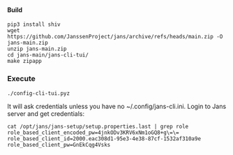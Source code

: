 #### Build
```
pip3 install shiv
wget https://github.com/JanssenProject/jans/archive/refs/heads/main.zip -O jans-main.zip
unzip jans-main.zip
cd jans-main/jans-cli-tui/
make zipapp
```

### Execute

```
./config-cli-tui.pyz
```

It will ask credentials unless you have no ~/.config/jans-cli.ini. Login to Jans server and get
credentials:
```
cat /opt/jans/jans-setup/setup.properties.last | grep role
role_based_client_encoded_pw=4jnkODv3KRV6xNm1oGQ8+g\=\=
role_based_client_id=2000.eac308d1-95e3-4e38-87cf-1532af310a9e
role_based_client_pw=GnEkCqg4Vsks
```
